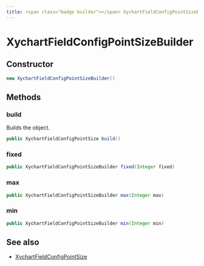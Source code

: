 ```yaml
---
title: <span class="badge builder"></span> XychartFieldConfigPointSizeBuilder
---
```

# <span class="badge builder"></span> XychartFieldConfigPointSizeBuilder

## Constructor

```java
new XychartFieldConfigPointSizeBuilder()
```
## Methods

### <span class="badge object-method"></span> build

Builds the object.

```java
public XychartFieldConfigPointSize build()
```

### <span class="badge object-method"></span> fixed

```java
public XychartFieldConfigPointSizeBuilder fixed(Integer fixed)
```

### <span class="badge object-method"></span> max

```java
public XychartFieldConfigPointSizeBuilder max(Integer max)
```

### <span class="badge object-method"></span> min

```java
public XychartFieldConfigPointSizeBuilder min(Integer min)
```

## See also

 * <span class="badge object-type-class"></span> [XychartFieldConfigPointSize](./object-XychartFieldConfigPointSize.md)
